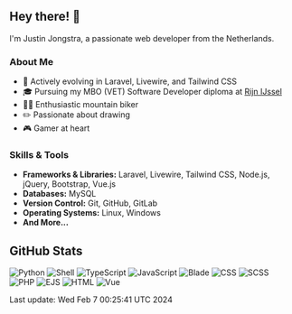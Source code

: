 ## Hey there! 👋

I'm Justin Jongstra, a passionate web developer from the Netherlands.

### About Me
- 🌱 Actively evolving in Laravel, Livewire, and Tailwind CSS
- 🎓 Pursuing my MBO (VET) Software Developer diploma at [Rijn IJssel](https://www.rijnijssel.nl/)
- 🚵‍♂️ Enthusiastic mountain biker
- ✏️ Passionate about drawing
- 🎮 Gamer at heart

### Skills & Tools
- **Frameworks & Libraries:** Laravel, Livewire, Tailwind CSS, Node.js, jQuery, Bootstrap, Vue.js
- **Databases:** MySQL
- **Version Control:** Git, GitHub, GitLab
- **Operating Systems:** Linux, Windows
- **And More...**

## GitHub Stats
![Python](https://img.shields.io/badge/Python-.17%25-blue)
![Shell](https://img.shields.io/badge/Shell-.08%25-blue)
![TypeScript](https://img.shields.io/badge/TypeScript-.01%25-blue)
![JavaScript](https://img.shields.io/badge/JavaScript-17.81%25-blue)
![Blade](https://img.shields.io/badge/Blade-21.92%25-blue)
![CSS](https://img.shields.io/badge/CSS-2.20%25-blue)
![SCSS](https://img.shields.io/badge/SCSS-2.09%25-blue)
![PHP](https://img.shields.io/badge/PHP-54.04%25-blue)
![EJS](https://img.shields.io/badge/EJS-.75%25-blue)
![HTML](https://img.shields.io/badge/HTML-.10%25-blue)
![Vue](https://img.shields.io/badge/Vue-.78%25-blue)

Last update: Wed Feb  7 00:25:41 UTC 2024

